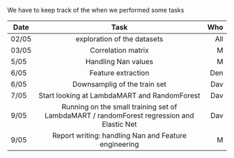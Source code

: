 We have to keep track of the when we performed some tasks


| Date        | Task           | Who  |
| ------------- |:-------------:| -----:|
| 02/05     | exploration of the datasets| All |
|03/05      | Correlation matrix    |M
| 5/05  | Handling Nan values      | M  |
| 6/05 | Feature extraction   |  Den   |
| 6/05 | Downsamplig of the train set  |  Dav |
| 7/05 | Start looking at LambdaMART and RandomForest   |  Dav  |
| 9/05 | Running on the small training set of LambdaMART / randomForest regression and Elastic Net   |  Dav  |
| 9/05 |  Report writing: handling Nan and Feature engineering   |  M |

